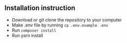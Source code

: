 ## Installation instruction

- Download or git clone the repository to your computer
- Make .env file by running `cp .env.example .env`
- Run `composer install`
- Run yarn install

